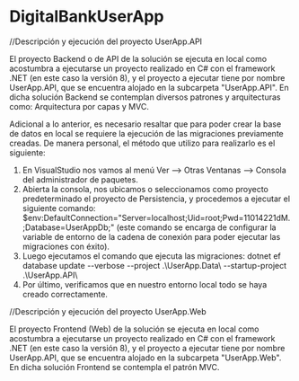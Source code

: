 # DigitalBankUserApp

//Descripción y ejecución del proyecto UserApp.API

El proyecto Backend o de API de la solución se ejecuta en local como acostumbra a ejecutarse un proyecto realizado en C# con el framework .NET (en este caso la versión 8), y el proyecto a ejecutar tiene por nombre UserApp.API, que se encuentra alojado en la subcarpeta "UserApp.API".
En dicha solución Backend se contemplan diversos patrones y arquitecturas como: Arquitectura por capas y MVC.

Adicional a lo anterior, es necesario resaltar que para poder crear la  base de datos en local se requiere la ejecución de las migraciones previamente creadas. De manera personal, el método que utilizo para realizarlo es el siguiente:

1. En VisualStudio nos vamos al menú Ver --> Otras Ventanas --> Consola del administrador de paquetes.
2. Abierta la consola, nos ubicamos o seleccionamos como proyecto predeterminado el proyecto de Persistencia, y procedemos a ejecutar el siguiente comando: $env:DefaultConnection="Server=localhost;Uid=root;Pwd=11014221dM.;Database=UserAppDb;" (este comando se encarga de configurar la variable de entorno de la cadena de conexión para poder ejecutar las migraciones con éxito).
3. Luego ejecutamos el comando que ejecuta las migraciones: dotnet ef database update --verbose --project .\UserApp.Data\ --startup-project .\UserApp.API\
4. Por último, verificamos que en nuestro entorno local todo se haya creado correctamente.



//Descripción y ejecución del proyecto UserApp.Web

El proyecto Frontend (Web) de la solución se ejecuta en local como acostumbra a ejecutarse un proyecto realizado en C# con el framework .NET (en este caso la versión 8), y el proyecto a ejecutar tiene por nombre UserApp.API, que se encuentra alojado en la subcarpeta "UserApp.Web".
En dicha solución Frontend se contempla el patrón MVC.
